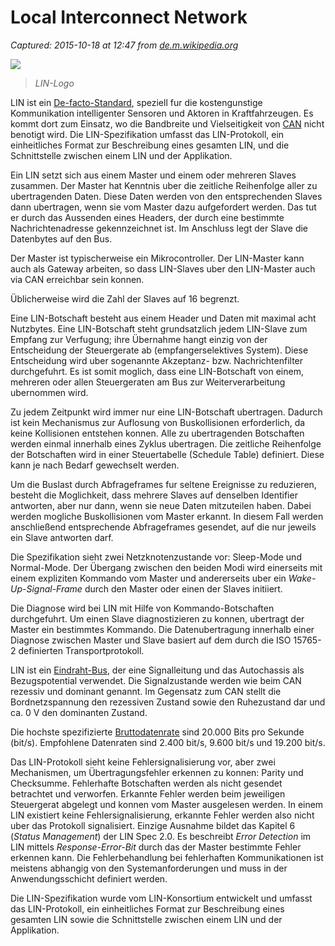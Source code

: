 # Local Interconnect Network

_Captured: 2015-10-18 at 12:47 from [de.m.wikipedia.org](https://de.m.wikipedia.org/wiki/Local_Interconnect_Network)_

![](http://upload.wikimedia.org/wikipedia/commons/thumb/7/79/Logo_lin_bus.svg/220px-Logo_lin_bus.svg.png)

> _LIN-Logo_

LIN ist ein [De-facto-Standard](https://de.m.wikipedia.org/wiki/De-facto-Standard), speziell fur die kostengunstige Kommunikation intelligenter Sensoren und Aktoren in Kraftfahrzeugen. Es kommt dort zum Einsatz, wo die Bandbreite und Vielseitigkeit von [CAN](https://de.m.wikipedia.org/wiki/Controller_Area_Network) nicht benotigt wird. Die LIN-Spezifikation umfasst das LIN-Protokoll, ein einheitliches Format zur Beschreibung eines gesamten LIN, und die Schnittstelle zwischen einem LIN und der Applikation.

Ein LIN setzt sich aus einem Master und einem oder mehreren Slaves zusammen. Der Master hat Kenntnis uber die zeitliche Reihenfolge aller zu ubertragenden Daten. Diese Daten werden von den entsprechenden Slaves dann ubertragen, wenn sie vom Master dazu aufgefordert werden. Das tut er durch das Aussenden eines Headers, der durch eine bestimmte Nachrichtenadresse gekennzeichnet ist. Im Anschluss legt der Slave die Datenbytes auf den Bus.

Der Master ist typischerweise ein Mikrocontroller. Der LIN-Master kann auch als Gateway arbeiten, so dass LIN-Slaves uber den LIN-Master auch via CAN erreichbar sein konnen.

Üblicherweise wird die Zahl der Slaves auf 16 begrenzt.

Eine LIN-Botschaft besteht aus einem Header und Daten mit maximal acht Nutzbytes. Eine LIN-Botschaft steht grundsatzlich jedem LIN-Slave zum Empfang zur Verfugung; ihre Übernahme hangt einzig von der Entscheidung der Steuergerate ab (empfangerselektives System). Diese Entscheidung wird uber sogenannte Akzeptanz- bzw. Nachrichtenfilter durchgefuhrt. Es ist somit moglich, dass eine LIN-Botschaft von einem, mehreren oder allen Steuergeraten am Bus zur Weiterverarbeitung ubernommen wird.

Zu jedem Zeitpunkt wird immer nur eine LIN-Botschaft ubertragen. Dadurch ist kein Mechanismus zur Auflosung von Buskollisionen erforderlich, da keine Kollisionen entstehen konnen. Alle zu ubertragenden Botschaften werden einmal innerhalb eines Zyklus ubertragen. Die zeitliche Reihenfolge der Botschaften wird in einer Steuertabelle (Schedule Table) definiert. Diese kann je nach Bedarf gewechselt werden.

Um die Buslast durch Abfrageframes fur seltene Ereignisse zu reduzieren, besteht die Moglichkeit, dass mehrere Slaves auf denselben Identifier antworten, aber nur dann, wenn sie neue Daten mitzuteilen haben. Dabei werden mogliche Buskollisionen vom Master erkannt. In diesem Fall werden anschließend entsprechende Abfrageframes gesendet, auf die nur jeweils ein Slave antworten darf.

Die Spezifikation sieht zwei Netzknotenzustande vor: Sleep-Mode und Normal-Mode. Der Übergang zwischen den beiden Modi wird einerseits mit einem expliziten Kommando vom Master und andererseits uber ein _Wake-Up-Signal-Frame_ durch den Master oder einen der Slaves initiiert.

Die Diagnose wird bei LIN mit Hilfe von Kommando-Botschaften durchgefuhrt. Um einen Slave diagnostizieren zu konnen, ubertragt der Master ein bestimmtes Kommando. Die Datenubertragung innerhalb einer Diagnose zwischen Master und Slave basiert auf dem durch die ISO 15765-2 definierten Transportprotokoll.

LIN ist ein [Eindraht-Bus](https://de.m.wikipedia.org/wiki/1-Wire), der eine Signalleitung und das Autochassis als Bezugspotential verwendet. Die Signalzustande werden wie beim CAN rezessiv und dominant genannt. Im Gegensatz zum CAN stellt die Bordnetzspannung den rezessiven Zustand sowie den Ruhezustand dar und ca. 0 V den dominanten Zustand.

Die hochste spezifizierte [Bruttodatenrate](https://de.m.wikipedia.org/wiki/Daten%C3%BCbertragungsrate) sind 20.000 Bits pro Sekunde (bit/s). Empfohlene Datenraten sind 2.400 bit/s, 9.600 bit/s und 19.200 bit/s.

Das LIN-Protokoll sieht keine Fehlersignalisierung vor, aber zwei Mechanismen, um Übertragungsfehler erkennen zu konnen: Parity und Checksumme. Fehlerhafte Botschaften werden als nicht gesendet betrachtet und verworfen. Erkannte Fehler werden beim jeweiligen Steuergerat abgelegt und konnen vom Master ausgelesen werden. In einem LIN existiert keine Fehlersignalisierung, erkannte Fehler werden also nicht uber das Protokoll signalisiert. Einzige Ausnahme bildet das Kapitel 6 (_Status Management_) der LIN Spec 2.0. Es beschreibt _Error Detection_ im LIN mittels _Response-Error-Bit_ durch das der Master bestimmte Fehler erkennen kann. Die Fehlerbehandlung bei fehlerhaften Kommunikationen ist meistens abhangig von den Systemanforderungen und muss in der Anwendungsschicht definiert werden.

Die LIN-Spezifikation wurde vom LIN-Konsortium entwickelt und umfasst das LIN-Protokoll, ein einheitliches Format zur Beschreibung eines gesamten LIN sowie die Schnittstelle zwischen einem LIN und der Applikation.
